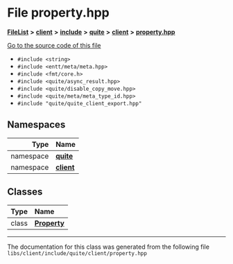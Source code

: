 

# File property.hpp



[**FileList**](files.md) **>** [**client**](dir_66fcfc6cbdc0959ca004c79e577b2983.md) **>** [**include**](dir_69eac062172cc3dd38536daddef8f6c7.md) **>** [**quite**](dir_4b2f86ac1ca33b50681e1a9febdc0774.md) **>** [**client**](dir_7d6276c65eb2c4014d2f0c2cacdec3f0.md) **>** [**property.hpp**](client_2include_2quite_2client_2property_8hpp.md)

[Go to the source code of this file](client_2include_2quite_2client_2property_8hpp_source.md)



* `#include <string>`
* `#include <entt/meta/meta.hpp>`
* `#include <fmt/core.h>`
* `#include <quite/async_result.hpp>`
* `#include <quite/disable_copy_move.hpp>`
* `#include <quite/meta/meta_type_id.hpp>`
* `#include "quite/quite_client_export.hpp"`













## Namespaces

| Type | Name |
| ---: | :--- |
| namespace | [**quite**](namespacequite.md) <br> |
| namespace | [**client**](namespacequite_1_1client.md) <br> |


## Classes

| Type | Name |
| ---: | :--- |
| class | [**Property**](classquite_1_1client_1_1Property.md) <br> |



















































------------------------------
The documentation for this class was generated from the following file `libs/client/include/quite/client/property.hpp`

